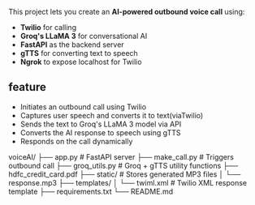 This project lets you create an **AI-powered outbound voice call** using:
- **Twilio** for calling
- **Groq's LLaMA 3** for conversational AI
- **FastAPI** as the backend server
- **gTTS** for converting text to speech
- **Ngrok** to expose localhost for Twilio

## feature
- Initiates an outbound call using Twilio
- Captures user speech and converts it to text(viaTwilio)
- Sends the text to Groq's LLaMA 3 model via API
- Converts the AI response to speech using gTTS
- Responds on the call dynamically

voiceAI/
├── app.py # FastAPI server
├── make_call.py # Triggers outbound call
├── groq_utils.py # Groq + gTTS utility functions
├── hdfc_credit_card.pdf
├── static/ # Stores generated MP3 files
│ └── response.mp3
├── templates/
│ └── twiml.xml # Twilio XML response template
├── requirements.txt
└── README.md
